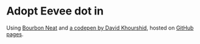 # Adopt Eevee dot in

Using [Bourbon Neat](http://neat.bourbon.io/examples/) and [a codepen by David Khourshid](http://codepen.io/davidkpiano/pen/NAZarB), hosted on [GitHub pages](https://pages.github.com/).
